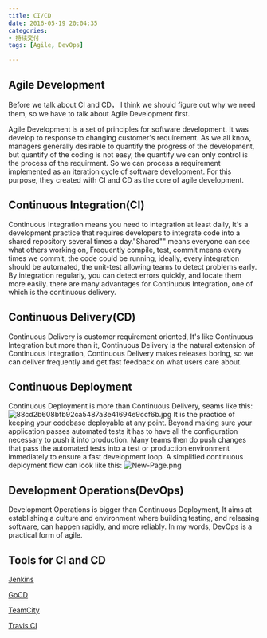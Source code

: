 ```yaml
---
title: CI/CD
date: 2016-05-19 20:04:35
categories:
- 持续交付
tags: [Agile, DevOps]

---
```

## Agile Development

Before we talk about CI and CD， I think we should figure out why we need them, so we have to talk about Agile Development first.
<!-- more -->
Agile Development is a set of principles for software development. It was develop to response to changing customer's requirement. As we all know, managers generally desirable to quantify the progress of the development, but quantify of the coding is not easy, the quantify we can only control is the process of the requirment. So we can process a requirement implemented as an iteration cycle of software development.
For this purpose, they created with CI and CD as the core of agile development.

## Continuous Integration(CI)

Continuous Integration means you need to integration at least daily, It's a development practice that requires developers to integrate code into a shared repository several times a day."Shared"" means everyone can see what others working on, Frequently compile, test, commit means every times we commit, the code could be running, ideally, every integration should be automated, the unit-test allowing teams to detect problems early. By integration regularly, you can detect errors quickly, and locate them more easily.
there are many advantages for Continuous Integration, one of which is the continuous delivery.

## Continuous Delivery(CD)

Continuous Delivery is customer requirement oriented, It's like Continuous Integration but more than it, Continuous Delivery is the natural extension of Continuous Integration, Continuous Delivery makes releases boring, so we can deliver frequently and get fast feedback on what users care about.

## Continuous Deployment

Continuous Deployment is more than Continuous Delivery, seams like this:
 ![88cd2b608bfb92ca5487a3e41694e9ccf6b.jpg](https://d1089v03p3mzyq.cloudfront.net/assets/website/continuous-integration-essentials/continuous-delivery-vs-continuous-deployment-b371cf5be55b1c52635058af7b70188cd2b608bfb92ca5487a3e41694e9ccf6b.jpg)
It is the practice of keeping your codebase deployable at any point. Beyond making sure your application passes automated tests it has to have all the configuration necessary to push it into production. Many teams then do push changes that pass the automated tests into a test or production environment immediately to ensure a fast development loop.
A simplified continuous deployment flow can look like this:
![New-Page.png](https://risingstack-blog.s3-eu-west-1.amazonaws.com/2014/Sep/Continuous-deployment---New-Page.png)


## Development Operations(DevOps)

Development Operations is bigger than Continuous Deployment, It aims at establishing a culture and environment where building testing, and releasing software, can happen rapidly, and more reliably.
In my words, DevOps is a practical form of agile.

## Tools for CI and CD

[Jenkins](https://jenkins.io/)

[GoCD](https://www.go.cd/download/)

[TeamCity](https://www.jetbrains.com/teamcity/)

[Travis CI](https://travis-ci.org/)
